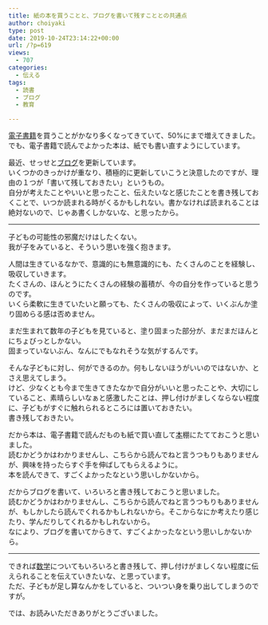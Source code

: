 ```yaml
---
title: 紙の本を買うことと、ブログを書いて残すこととの共通点
author: choiyaki
type: post
date: 2019-10-24T23:14:22+00:00
url: /?p=619
views:
  - 707
categories:
  - 伝える
tags: 
  - 読書
  - ブログ
  - 教育

---
```

[電子書籍][1]を買うことがかなり多くなってきていて、50%にまで増えてきました。  
でも、電子書籍で読んでよかった本は、紙でも書い直すようにしています。

最近、せっせと<a href="https://scrapbox.io/choiyaki-hondana/%E3%83%96%E3%83%AD%E3%82%B0" draggable="false">ブログ</a>を更新しています。  
いくつかのきっかけが重なり、積極的に更新していこうと決意したのですが、理由の１つが「書いて残しておきたい」というもの。  
自分が考えたことやいいと思ったこと、伝えたいなと感じたことを書き残しておくことで、いつか読まれる時がくるかもしれない。書かなければ読まれることは絶対ないので、じゃあ書くしかないな、と思ったから。

* * *

子どもの可能性の邪魔だけはしたくない。  
我が子をみていると、そういう思いを強く抱きます。

人間は生きているなかで、意識的にも無意識的にも、たくさんのことを経験し、吸収していきます。  
たくさんの、ほんとうにたくさんの経験の蓄積が、今の自分を作っていると思うのです。  
いくら柔軟に生きていたいと願っても、たくさんの吸収によって、いくぶんか塗り固めらる感は否めません。

まだ生まれて数年の子どもを見ていると、塗り固まった部分が、まだまだほんとにちょびっとしかない。  
固まっていないぶん、なんにでもなれそうな気がするんです。

そんな子どもに対し、何ができるのか。何もしないほうがいいのではないか、とさえ思えてしまう。  
けど、少なくとも今まで生きてきたなかで自分がいいと思ったことや、大切にしていること、素晴らしいなぁと感激したことは、押し付けがましくならない程度に、子どもがすぐに触れられるところには置いておきたい。  
書き残しておきたい。

だから本は、電子書籍で読んだものも紙で買い直して[本][2]棚にたてておこうと思いました。  
読むかどうかはわかりませんし、こちらから読んでねと言うつもりもありませんが、興味を持ったらすぐ手を伸ばしてもらえるように。  
本を読んできて、すごくよかったなという思いしかないから。

だからブログを書いて、いろいろと書き残しておこうと思いました。  
読むかどうかはわかりませんし、こちらから読んでねと言うつもりもありませんが、もしかしたら読んでくれるかもしれないから。そこからなにか考えたり感じたり、学んだりしてくれるかもしれないから。  
なにより、ブログを書いてからきて、すごくよかったなという思いしかないから。

* * *

できれば[数学][3]についてもいろいろと書き残して、押し付けがましくない程度に伝えられることを伝えていきたいな、と思っています。  
ただ、子どもが足し算なんかをしていると、ついつい身を乗り出してしまうのですが。

では、お読みいただきありがとうございました。

 [1]: https://scrapbox.io/choiyaki-hondana/%E9%9B%BB%E5%AD%90%E6%9B%B8%E7%B1%8D
 [2]: https://scrapbox.io/choiyaki-hondana/%E6%9C%AC
 [3]: https://scrapbox.io/choiyaki-hondana/%E6%95%B0%E5%AD%A6